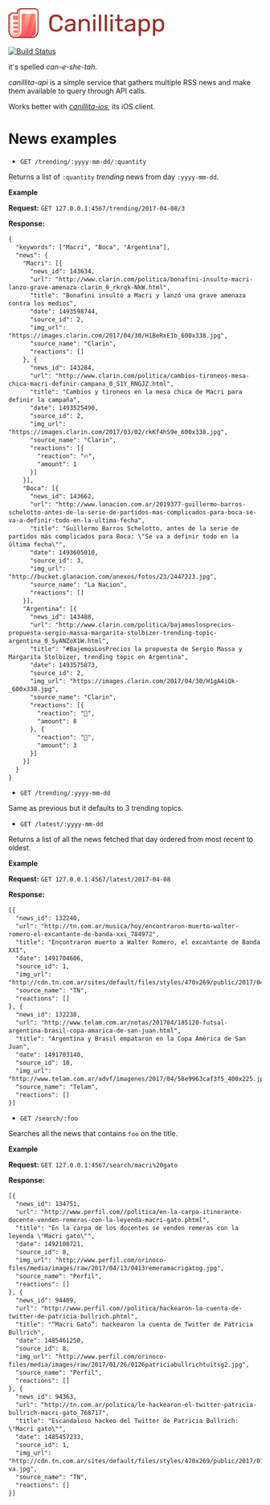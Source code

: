 <img src="https://github.com/Canillitapp/headlines-api/blob/master/readme-assets/canillitapp_readme_header.png" height="60" /> 

[![Build Status](https://travis-ci.org/Canillitapp/headlines-api.svg?branch=master)](https://travis-ci.org/Canillitapp/headlines-api)

it's spelled *can-e-she-tah*.

*canillita-api* is a simple service that gathers multiple RSS news and make them available to query through API calls.

Works better with *[canillita-ios](https://github.com/Canillitapp/headlines-iOS)*, its iOS client.

# News examples
- `GET /trending/:yyyy-mm-dd/:quantity`

Returns a list of `:quantity` _trending_ news from day `:yyyy-mm-dd`.

__Example__

__Request:__ `GET 127.0.0.1:4567/trending/2017-04-08/3`

__Response:__
```
{
  "keywords": ["Macri", "Boca", "Argentina"],
  "news": {
    "Macri": [{
      "news_id": 143634,
      "url": "http://www.clarin.com/politica/bonafini-insulto-macri-lanzo-grave-amenaza-clarin_0_rkrqk-NkW.html",
      "title": "Bonafini insultó a Macri y lanzó una grave amenaza contra los medios",
      "date": 1493598744,
      "source_id": 2,
      "img_url": "https://images.clarin.com/2017/04/30/H1BeRxE1b_600x338.jpg",
      "source_name": "Clarin",
      "reactions": []
    }, {
      "news_id": 143284,
      "url": "http://www.clarin.com/politica/cambios-tironeos-mesa-chica-macri-definir-campana_0_S1Y_RNGJZ.html",
      "title": "Cambios y tironeos en la mesa chica de Macri para definir la campaña",
      "date": 1493525490,
      "source_id": 2,
      "img_url": "https://images.clarin.com/2017/03/02/rkKf4hS9e_600x338.jpg",
      "source_name": "Clarin",
      "reactions": [{
        "reaction": "🔥",
        "amount": 1
      }]
    }],
    "Boca": [{
      "news_id": 143662,
      "url": "http://www.lanacion.com.ar/2019377-guillermo-barros-schelotto-antes-de-la-serie-de-partidos-mas-complicados-para-boca-se-va-a-definir-todo-en-la-ultima-fecha",
      "title": "Guillermo Barros Schelotto, antes de la serie de partidos más complicados para Boca: \"Se va a definir todo en la última fecha\"",
      "date": 1493605010,
      "source_id": 3,
      "img_url": "http://bucket.glanacion.com/anexos/fotos/23/2447223.jpg",
      "source_name": "La Nacion",
      "reactions": []
    }],
    "Argentina": [{
      "news_id": 143488,
      "url": "http://www.clarin.com/politica/bajamoslosprecios-propuesta-sergio-massa-margarita-stolbizer-trending-topic-argentina_0_SyANZoX1W.html",
      "title": "#BajemosLosPrecios la propuesta de Sergio Massa y Margarita Stolbizer, trending topic en Argentina",
      "date": 1493575873,
      "source_id": 2,
      "img_url": "https://images.clarin.com/2017/04/30/H1gA4iQk-_600x338.jpg",
      "source_name": "Clarin",
      "reactions": [{
        "reaction": "👻",
        "amount": 8
      }, {
        "reaction": "💩",
        "amount": 3
      }]
    }]
  }
}
```

- `GET /trending/:yyyy-mm-dd`

Same as previous but it defaults to 3 trending topics.

- `GET /latest/:yyyy-mm-dd`

Returns a list of all the news fetched that day ordered from most recent to oldest.

__Example__

__Request:__ `GET 127.0.0.1:4567/latest/2017-04-08`

__Response:__

```
[{
  "news_id": 132240,
  "url": "http://tn.com.ar/musica/hoy/encontraron-muerto-walter-romero-el-excantante-de-banda-xxi_784972",
  "title": "Encontraron muerto a Walter Romero, el excantante de Banda XXI",
  "date": 1491704606,
  "source_id": 1,
  "img_url": "http://cdn.tn.com.ar/sites/default/files/styles/470x269/public/2017/04/08/1266581830507_f.jpg",
  "source_name": "TN",
  "reactions": []
}, {
  "news_id": 132238,
  "url": "http://www.telam.com.ar/notas/201704/185120-futsal-argentina-brasil-copa-amarica-de-san-juan.html",
  "title": "Argentina y Brasil empataron en la Copa América de San Juan",
  "date": 1491703140,
  "source_id": 10,
  "img_url": "http://www.telam.com.ar/advf/imagenes/2017/04/58e9963caf3f5_400x225.jpg",
  "source_name": "Telam",
  "reactions": []
}]
```

- `GET /search/:foo`

Searches all the news that contains `foo` on the title.

__Example__

__Request:__ `GET 127.0.0.1:4567/search/macri%20gato`

__Response:__

```
[{
  "news_id": 134751,
  "url": "http://www.perfil.com//politica/en-la-carpa-itinerante-docente-venden-remeras-con-la-leyenda-macri-gato.phtml",
  "title": "En la carpa de los docentes se venden remeras con la leyenda \"Macri gato\"",
  "date": 1492108721,
  "source_id": 8,
  "img_url": "http://www.perfil.com/orinoco-files/media/images/raw/2017/04/13/0413remeramacrigatog.jpg",
  "source_name": "Perfil",
  "reactions": []
}, {
  "news_id": 94409,
  "url": "http://www.perfil.com//politica/hackearon-la-cuenta-de-twitter-de-patricia-bullrich.phtml",
  "title": "“Macri Gato”: hackearon la cuenta de Twitter de Patricia Bullrich",
  "date": 1485461250,
  "source_id": 8,
  "img_url": "http://www.perfil.com/orinoco-files/media/images/raw/2017/01/26/0126patriciabullrichtuitsg2.jpg",
  "source_name": "Perfil",
  "reactions": []
}, {
  "news_id": 94363,
  "url": "http://tn.com.ar/politica/le-hackearon-el-twitter-patricia-bullrich-macri-gato_768717",
  "title": "Escandaloso hackeo del Twitter de Patricia Bullrich: \"Macri gato\"",
  "date": 1485457233,
  "source_id": 1,
  "img_url": "http://cdn.tn.com.ar/sites/default/files/styles/470x269/public/2017/01/26/bullrich-va.jpg",
  "source_name": "TN",
  "reactions": []
}]
```

